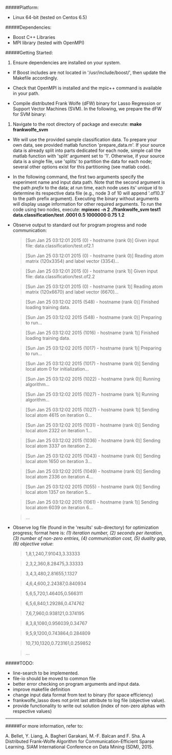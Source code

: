 #####Platform: 
* Linux 64-bit (tested on Centos 6.5)

#####Dependencies:
* Boost C++ Libraries
* MPI library (tested with OpenMPI)

#####Getting Started: 
1. Ensure dependencies are installed on your system. 
 * If Boost includes are not located in '/usr/include/boost/', then update the Makefile accordingly. 
 * Check that OpenMPI is installed and the mpic++ command is available in your path.

* Compile distributed Frank Wolfe (dFW) binary for Lasso Regression or Support Vector Machines (SVM). In the following, we prepare the dFW for SVM binary: 
 1. Navigate to the root directory of package and execute: **make frankwolfe\_svm**

 * We will use the provided sample classification data. To prepare your own data, see provided matlab function 'prepare\_data.m'. If your source data is already split into parts dedicated for each node, simple call the matlab function with 'split' argument set to '1'. Otherwise, if your source data is a single file, use 'splits' to partition the data for each node; several other options exist for this partitioning (see matlab code).

 * In the following command, the first two arguments specify the experiment name and input data path. Note that the second argument is the path *prefix* to the data; at run time, each node uses its' unique id to determine its respective data file (e.g., node 3 of 10 will append '.of10.3' to the path prefix argument). Executing the binary without arguments will display usage information for other required arguments. To run the code using two nodes, execute: **mpiexec -n 2 ./frankwolfe_svm test1 data.classification/test .0001 0.5 1000000 0.75 1.2** 

 * Observe output to standard out for program progress and node communication: 

      > [Sun Jan 25 03:12:01 2015 (0) - hostname (rank 0)]     Given input file: data.classification/test.of2.1
      
      > [Sun Jan 25 03:12:01 2015 (0) - hostname (rank 0)]     Reading atom matrix (120x3354) and label vector (3354)...
      
      > [Sun Jan 25 03:12:01 2015 (0) - hostname (rank 1)]     Given input file: data.classification/test.of2.2
      
      > [Sun Jan 25 03:12:01 2015 (0) - hostname (rank 1)]     Reading atom matrix (120x6670) and label vector (6670)...
      
      > [Sun Jan 25 03:12:02 2015 (548) - hostname (rank 0)]   Finished loading training data.
      
      > [Sun Jan 25 03:12:02 2015 (548) - hostname (rank 0)]   Preparing to run...
      
      > [Sun Jan 25 03:12:02 2015 (1016) - hostname (rank 1)]  Finished loading training data.
      
      > [Sun Jan 25 03:12:02 2015 (1017) - hostname (rank 1)]  Preparing to run...
      
      > [Sun Jan 25 03:12:02 2015 (1017) - hostname (rank 0)]  Sending local atom 0 for initialization...
      
      > [Sun Jan 25 03:12:02 2015 (1022) - hostname (rank 0)]  Running algorithm...
      
      > [Sun Jan 25 03:12:02 2015 (1027) - hostname (rank 1)]  Running algorithm...
      
      > [Sun Jan 25 03:12:02 2015 (1027) - hostname (rank 1)]  Sending local atom 4615 on iteration 0...
      
      > [Sun Jan 25 03:12:02 2015 (1031) - hostname (rank 0)]  Sending local atom 2322 on iteration 1...
      
      > [Sun Jan 25 03:12:02 2015 (1036) - hostname (rank 0)]  Sending local atom 3337 on iteration 2...
      
      > [Sun Jan 25 03:12:02 2015 (1043) - hostname (rank 0)]  Sending local atom 1650 on iteration 3...
      
      > [Sun Jan 25 03:12:02 2015 (1049) - hostname (rank 0)]  Sending local atom 2336 on iteration 4...
      
      > [Sun Jan 25 03:12:02 2015 (1055) - hostname (rank 0)]  Sending local atom 1357 on iteration 5...
      
      > [Sun Jan 25 03:12:02 2015 (1061) - hostname (rank 1)]  Sending local atom 6039 on iteration 6...
      
      > ...


 * Observe log file (found in the 'results' sub-directory) for optimization progress; format here is: *(1) iteration number, (2) seconds per iteration, (3) number of non-zero entries, (4) communication cost, (5) duality gap, (6) objective value*:

      >1,8,1,240,7.91043,3.33333
      
      >2,3,2,360,8.28475,3.33333
      
      >3,4,3,480,2.81655,1.1327
      
      >4,6,4,600,2.24387,0.840934
      
      >5,6,5,720,1.46405,0.566311
      
      >6,5,6,840,1.29286,0.474762
      
      >7,6,7,960,0.938121,0.374195
      
      >8,3,8,1080,0.956039,0.34767
      
      >9,5,9,1200,0.743864,0.284809
      
      >10,7,10,1320,0.723161,0.259852
      
      > ...


#####TODO:
- line-search to be implemented.
- file-io should be moved to common file
- better error checking on program arguments and input data.
- improve makefile definition
- change input data format from text to binary (for space efficiency)
- frankwolfe\_lasso does not print last attribute to log file (objective value).
- provide functionality to write out solution (index of non-zero alphas with respective values)

-----------------

#####For more information, refer to: 

A. Bellet, Y. Liang, A. Bagheri Garakani, M.-F. Balcan and F. Sha.
A Distributed Frank-Wolfe Algorithm for Communication-Efficient Sparse Learning.
SIAM International Conference on Data Mining (SDM), 2015.
